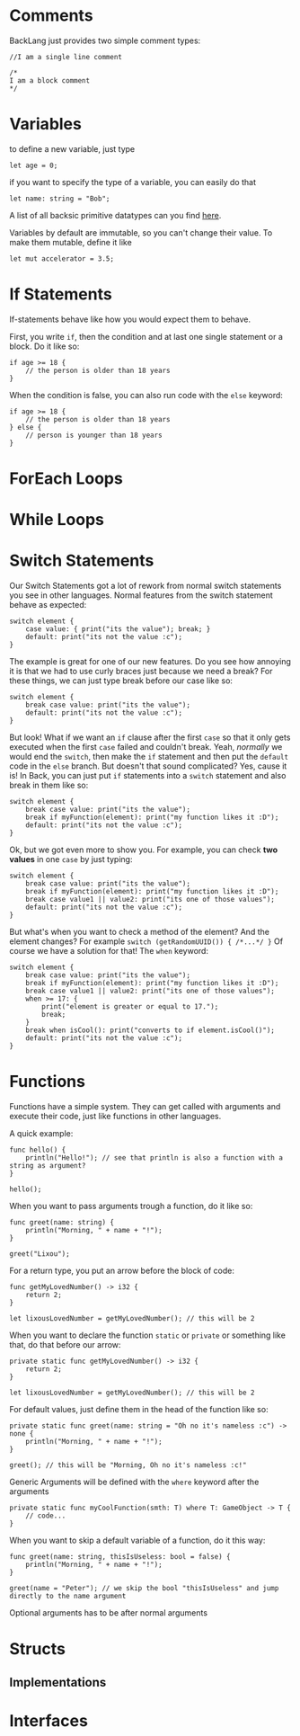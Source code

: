 # Comments

BackLang just provides two simple comment types:

```back
//I am a single line comment
```

```back
/*
I am a block comment
*/
```

# Variables

to define a new variable, just type

```back
let age = 0;
```

if you want to specify the type of a variable, you can easily do that

```back
let name: string = "Bob";
```

A list of all backsic primitive datatypes can you find [here](https://www.backlang.org/docs/primitive-datatypes).

Variables by default are immutable, so you can't change their value. To make them mutable, define it like

```back
let mut accelerator = 3.5;
```

# If Statements

If-statements behave like how you would expect them to behave.

First, you write `if`, then the condition and at last one single statement or a block.
Do it like so:

```back
if age >= 18 {
    // the person is older than 18 years
}
```

When the condition is false, you can also run code with the `else` keyword:

```back
if age >= 18 {
    // the person is older than 18 years
} else {
    // person is younger than 18 years
}
```

# ForEach Loops

# While Loops

# Switch Statements

Our Switch Statements got a lot of rework from normal switch statements you see in other languages.
Normal features from the switch statement behave as expected:

```back
switch element {
    case value: { print("its the value"); break; }
    default: print("its not the value :c");
}
```

The example is great for one of our new features. Do you see how annoying it is that we had to use curly braces just because we need a break?
For these things, we can just type break before our case like so:

```back
switch element {
    break case value: print("its the value");
    default: print("its not the value :c");
}
```

But look! What if we want an `if` clause after the first `case` so that it only gets executed when the first `case` failed and couldn't break.
Yeah, _normally_ we would end the `switch`, then make the `if` statement and then put the `default` code in the `else` branch. But doesn't that sound complicated? Yes, cause it is! In Back, you can just put `if` statements into a `switch` statement and also break in them like so:

```back
switch element {
    break case value: print("its the value");
    break if myFunction(element): print("my function likes it :D");
    default: print("its not the value :c");
}
```

Ok, but we got even more to show you. For example, you can check **two values** in one `case` by just typing:

```back
switch element {
    break case value: print("its the value");
    break if myFunction(element): print("my function likes it :D");
    break case value1 || value2: print("its one of those values");
    default: print("its not the value :c");
}
```

But what's when you want to check a method of the element? And the element changes? For example `switch (getRandomUUID()) { /*...*/ }`
Of course we have a solution for that! The `when` keyword:

```back
switch element {
    break case value: print("its the value");
    break if myFunction(element): print("my function likes it :D");
    break case value1 || value2: print("its one of those values");
    when >= 17: {
        print("element is greater or equal to 17.");
        break;
    }
    break when isCool(): print("converts to if element.isCool()");
    default: print("its not the value :c");
}
```

# Functions

Functions have a simple system. They can get called with arguments and execute their code, just like functions in other languages.

A quick example:
```back
func hello() {
    println("Hello!"); // see that println is also a function with a string as argument?
}

hello();
```

When you want to pass arguments trough a function, do it like so:

```back
func greet(name: string) {
    println("Morning, " + name + "!");
}

greet("Lixou");
```

For a return type, you put an arrow before the block of code:

```back
func getMyLovedNumber() -> i32 {
    return 2;
}

let lixousLovedNumber = getMyLovedNumber(); // this will be 2
```

When you want to declare the function `static` or `private` or something like that, do that before our arrow:

```back
private static func getMyLovedNumber() -> i32 {
    return 2;
}

let lixousLovedNumber = getMyLovedNumber(); // this will be 2
```

For default values, just define them in the head of the function like so:

```back
private static func greet(name: string = "Oh no it's nameless :c") -> none {
    println("Morning, " + name + "!"); 
}

greet(); // this will be "Morning, Oh no it's nameless :c!"
```

Generic Arguments will be defined with the `where` keyword after the arguments

```back
private static func myCoolFunction(smth: T) where T: GameObject -> T {
    // code...
}
```

When you want to skip a default variable of a function, do it this way:

```back
func greet(name: string, thisIsUseless: bool = false) {
    println("Morning, " + name + "!"); 
}

greet(name = "Peter"); // we skip the bool "thisIsUseless" and jump directly to the name argument
```

Optional arguments has to be after normal arguments

# Structs

## Implementations

# Interfaces
